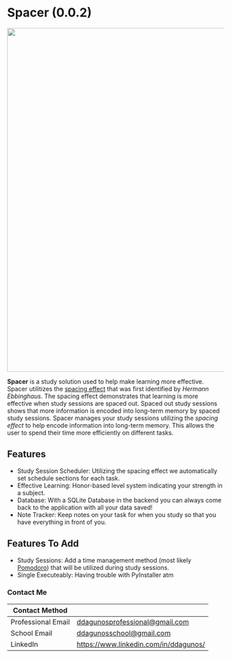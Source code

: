 # Spacer (0.0.2)

<p align="center"><img src="https://raw.githubusercontent.com/darwin-a/PersonalProjects/master/Personal%20Programming%20Projects/Python/Software%20Development/Spacer/spacer_app.gif" width=800></p>
  
**Spacer** is a study solution used to help make learning more effective. Spacer utilitizes the [spacing effect](https://en.wikipedia.org/wiki/Spacing_effect) that was first identified by *Hermann Ebbinghaus*. The spacing effect demonstrates that learning is more effective when study sessions are spaced out. Spaced out study sessions shows that more information is encoded into long-term memory by spaced study sessions. Spacer manages your study sessions utilizing the *spacing effect* to help encode information into long-term memory. This allows the user to spend their time more efficiently on different tasks. 

## Features
- Study Session Scheduler: Utilizing the spacing effect we automatically set schedule sections for each task.
- Effective Learning: Honor-based level system indicating your strength in a subject.
- Database: With a SQLite Database in the backend you can always come back to the application with all your data saved!
- Note Tracker: Keep notes on your task for when you study so that you have everything in front of you.

## Features To Add
- Study Sessions: Add a time management method (most likely [Pomodoro](https://www.forbes.com/sites/bryancollinseurope/2020/03/03/the-pomodoro-technique/#18f7d5fc3985)) that will be utilized during study sessions. 
- Single Executeably: Having trouble with PyInstaller atm

### Contact Me

| Contact Method |  |
| --- | --- |
| Professional Email | ddagunosprofessional@gmail.com |
| School Email | ddagunosschool@gmail.com |
| LinkedIn | https://www.linkedin.com/in/ddagunos/ |
